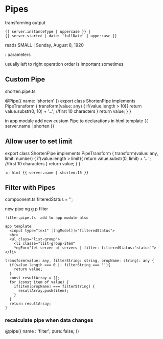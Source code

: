 # Pipes

transforming output

    {{ server.instanceType | uppercase }} |
    {{ server.started | date: 'fullDate' | uppercase }}

  reads  SMALL | Sunday, August 8, 1920

: parameters

usually left to right operation
  order is important sometimes

## Custom Pipe
  shorten.pipe.ts

  @Pipe({
    name: 'shorten'
  })
  export class ShortenPipe implements PipeTransform {
    transform(value: any) {
      if(value.length > 10){
      return value.substr(0, 10) + '...';  //first 10 characters
      }
        return value;
    }
  }

  in app module add new custom Pipe to declarations
  in html template 
      {{ server.name | shorten }}

## Allow user to set limit
  export class ShortenPipe implements PipeTransform {
    transform(value: any, limit: number) {
      if(value.length > limit){
      return value.substr(0, limit) + '...';  //first 10 characters
      }
        return value;
    }
  }


    in html {{ server.name | shorten:15 }}


## Filter with Pipes 
  compoonent.ts
    filteredStatus = '';

new pipe    ng g p filter

    filter.pipe.ts  add to app module also

    app template
      <input type="text" [(ngModel)]="filteredStatus">
      <hr>
      <ul class="list-group">
        <li classe="list-group-item"
        *ngFor="let server of servers | filter: filteredStatus:'status'"></li>

    transform(value: any, filterString: string, propName: string): any {
      if(value.length === 0 || filterString === ''){
        return value;
      }
      const resultArray = [];
      for (const item of value) {
        if(item[propName] === filterString) {
          resultArray.push(item);
        }
      }
      return resultArray;
    }

  ### recalculate pipe when data changes
  @pipe({
      name : 'filter';
      pure: false;
        })